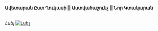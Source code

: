 **Ավետարան Ըստ Ղուկասի || Աստվածաշունչ || Նոր Կտակարան**

\
_Լսել_
[![Լսել](https://steamuserimages-a.akamaihd.net/ugc/364031285151936384/CABEA5103DFCCC0F86EE38B0C40C8E0B55814C9B/?imw=512&imh=512&ima=fit&impolicy=Letterbox&imcolor=%23000000&letterbox=true)](https://www.youtube.com/watch?v=oYBP9LROfYY&list=PLiqVN24ARkiU3mGKGQITLKdUf0RkjozAW&index=3)
